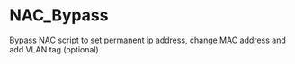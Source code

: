 # NAC_Bypass
Bypass NAC script to set permanent ip address, change MAC address and add VLAN tag (optional)
